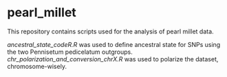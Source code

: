 # pearl_millet

This repository contains scripts used for the analysis of pearl millet data.

*ancestral_state_codeR.R* was used to define ancestral state for SNPs using the two Pennisetum pedicelatum outgroups.
*chr_polarization_and_conversion_chrX.R* was used to polarize the dataset, chromosome-wisely.
